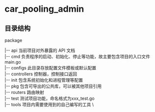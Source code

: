 # car_pooling_admin

## 目录结构
package

|-- api 当前项目对外暴露的 API 文档 \
|-- cmd 负责程序的启动、初始化、停止等功能，故主要包含项目的入口文件 main.go  \
|-- configs 此目录存放配置文件模板或默认配置 \
|-- controllers 控制器，控制接口返回 \
|-- init 包含系统初始化和进程管理等配置    \
|-- pkg  包含可导出的公共库，可以被其他项目引用 \
|-- routers 路由映射 \
|-- test 测试项目功能，命名格式为xxx_test.go \
|-- tools  项目内需要使用到的自己编写的工具 \

